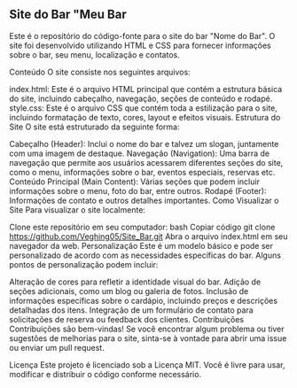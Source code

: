 ## Site do Bar "Meu Bar ##

Este é o repositório do código-fonte para o site do bar "Nome do Bar". O site foi desenvolvido utilizando HTML e CSS para fornecer informações sobre o bar, seu menu, localização e contatos.

Conteúdo
O site consiste nos seguintes arquivos:

index.html: Este é o arquivo HTML principal que contém a estrutura básica do site, incluindo cabeçalho, navegação, seções de conteúdo e rodapé.
style.css: Este é o arquivo CSS que contém toda a estilização para o site, incluindo formatação de texto, cores, layout e efeitos visuais.
Estrutura do Site
O site está estruturado da seguinte forma:

Cabeçalho (Header): Inclui o nome do bar e talvez um slogan, juntamente com uma imagem de destaque.
Navegação (Navigation): Uma barra de navegação que permite aos usuários acessarem diferentes seções do site, como o menu, informações sobre o bar, eventos especiais, reservas etc.
Conteúdo Principal (Main Content): Várias seções que podem incluir informações sobre o menu, foto do bar, entre outros.
Rodapé (Footer): Informações de contato e outros detalhes importantes.
Como Visualizar o Site
Para visualizar o site localmente:

Clone este repositório em seu computador:
bash
Copiar código
git clone https://github.com/Veghing05/Site_Bar.git
Abra o arquivo index.html em seu navegador da web.
Personalização
Este é um modelo básico e pode ser personalizado de acordo com as necessidades específicas do bar. Alguns pontos de personalização podem incluir:

Alteração de cores para refletir a identidade visual do bar.
Adição de seções adicionais, como um blog ou galeria de fotos.
Inclusão de informações específicas sobre o cardápio, incluindo preços e descrições detalhadas dos itens.
Integração de um formulário de contato para solicitações de reserva ou feedback dos clientes.
Contribuições
Contribuições são bem-vindas! Se você encontrar algum problema ou tiver sugestões de melhorias para o site, sinta-se à vontade para abrir uma issue ou enviar um pull request.

Licença
Este projeto é licenciado sob a Licença MIT. Você é livre para usar, modificar e distribuir o código conforme necessário.

